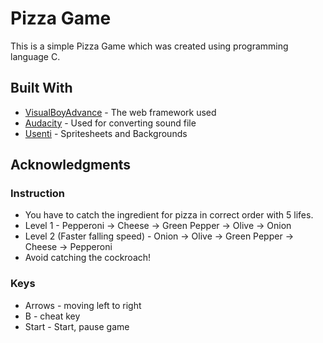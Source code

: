 # Pizza Game

This is a simple Pizza Game which was created using programming language C.

## Built With

* [VisualBoyAdvance](https://sourceforge.net/projects/vba/) - The web framework used
* [Audacity](https://www.audacityteam.org/) - Used for converting sound file
* [Usenti](https://www.coranac.com/projects/usenti/) - Spritesheets and Backgrounds

## Acknowledgments

### Instruction
* You have to catch the ingredient for pizza in correct order with 5 lifes. 
* Level 1 - Pepperoni -> Cheese -> Green Pepper -> Olive -> Onion 
* Level 2 (Faster falling speed) - Onion -> Olive -> Green Pepper -> Cheese -> Pepperoni
* Avoid catching the cockroach! 

### Keys
* Arrows - moving left to right
* B - cheat key
* Start - Start, pause game
